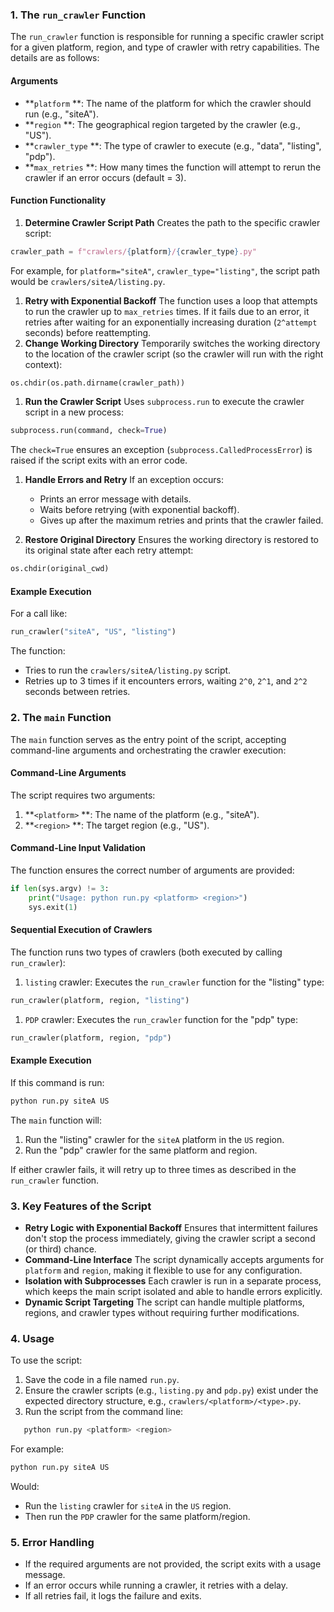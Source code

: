 ### 1. **The `run_crawler` Function**
The `run_crawler` function is responsible for running a specific crawler script for a given platform, region, and type of crawler with retry capabilities. The details are as follows:
#### **Arguments**
- **`platform` **: The name of the platform for which the crawler should run (e.g., "siteA").
- **`region` **: The geographical region targeted by the crawler (e.g., "US").
- **`crawler_type` **: The type of crawler to execute (e.g., "data", "listing", "pdp").
- **`max_retries` **: How many times the function will attempt to rerun the crawler if an error occurs (default = 3).

#### **Function Functionality**
1. **Determine Crawler Script Path**
Creates the path to the specific crawler script:
``` python
crawler_path = f"crawlers/{platform}/{crawler_type}.py"
```
For example, for `platform="siteA"`, `crawler_type="listing"`, the script path would be `crawlers/siteA/listing.py`.
1. **Retry with Exponential Backoff**
The function uses a loop that attempts to run the crawler up to `max_retries` times. If it fails due to an error, it retries after waiting for an exponentially increasing duration (`2^attempt` seconds) before reattempting.
2. **Change Working Directory**
Temporarily switches the working directory to the location of the crawler script (so the crawler will run with the right context):
``` python
os.chdir(os.path.dirname(crawler_path))
```
1. **Run the Crawler Script**
Uses `subprocess.run` to execute the crawler script in a new process:
``` python
subprocess.run(command, check=True)
```
The `check=True` ensures an exception (`subprocess.CalledProcessError`) is raised if the script exits with an error code.
1. **Handle Errors and Retry**
If an exception occurs:
    - Prints an error message with details.
    - Waits before retrying (with exponential backoff).
    - Gives up after the maximum retries and prints that the crawler failed.

2. **Restore Original Directory**
Ensures the working directory is restored to its original state after each retry attempt:
``` python
os.chdir(original_cwd)
```
#### **Example Execution**
For a call like:
``` python
run_crawler("siteA", "US", "listing")
```
The function:
- Tries to run the `crawlers/siteA/listing.py` script.
- Retries up to 3 times if it encounters errors, waiting `2^0`, `2^1`, and `2^2` seconds between retries.

### 2. **The `main` Function**
The `main` function serves as the entry point of the script, accepting command-line arguments and orchestrating the crawler execution:
#### **Command-Line Arguments**
The script requires two arguments:
1. **`<platform>` **: The name of the platform (e.g., "siteA").
2. **`<region>` **: The target region (e.g., "US").

#### **Command-Line Input Validation**
The function ensures the correct number of arguments are provided:
``` python
if len(sys.argv) != 3:
    print("Usage: python run.py <platform> <region>")
    sys.exit(1)
```
#### **Sequential Execution of Crawlers**
The function runs two types of crawlers (both executed by calling `run_crawler`):
1. `listing` crawler: Executes the `run_crawler` function for the "listing" type:
``` python
run_crawler(platform, region, "listing")
```
1. `PDP` crawler: Executes the `run_crawler` function for the "pdp" type:
``` python
run_crawler(platform, region, "pdp")
```
#### **Example Execution**
If this command is run:
``` bash
python run.py siteA US
```
The `main` function will:
1. Run the "listing" crawler for the `siteA` platform in the `US` region.
2. Run the "pdp" crawler for the same platform and region.

If either crawler fails, it will retry up to three times as described in the `run_crawler` function.
### 3. **Key Features of the Script**
- **Retry Logic with Exponential Backoff**
Ensures that intermittent failures don't stop the process immediately, giving the crawler script a second (or third) chance.
- **Command-Line Interface**
The script dynamically accepts arguments for `platform` and `region`, making it flexible to use for any configuration.
- **Isolation with Subprocesses**
Each crawler is run in a separate process, which keeps the main script isolated and able to handle errors explicitly.
- **Dynamic Script Targeting**
The script can handle multiple platforms, regions, and crawler types without requiring further modifications.

### 4. **Usage**
To use the script:
1. Save the code in a file named `run.py`.
2. Ensure the crawler scripts (e.g., `listing.py` and `pdp.py`) exist under the expected directory structure, e.g., `crawlers/<platform>/<type>.py`.
3. Run the script from the command line:
``` bash
   python run.py <platform> <region>
```
For example:
``` bash
python run.py siteA US
```
Would:
- Run the `listing` crawler for `siteA` in the `US` region.
- Then run the `PDP` crawler for the same platform/region.

### 5. **Error Handling**
- If the required arguments are not provided, the script exits with a usage message.
- If an error occurs while running a crawler, it retries with a delay.
- If all retries fail, it logs the failure and exits.
